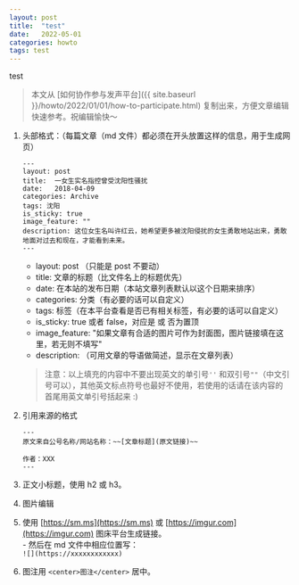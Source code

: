 ```yaml
---
layout: post
title:  "test"
date:   2022-05-01
categories: howto
tags: test
---
```


test

> 本文从 [如何协作参与发声平台]({{ site.baseurl }}/howto/2022/01/01/how-to-participate.html) 复制出来，方便文章编辑快速参考。祝编辑愉快～


1. 头部格式：（每篇文章（md 文件）都必须在开头放置这样的信息，用于生成网页）  

    ```
    ---
    layout: post
    title:  一女生实名指控曾受沈阳性骚扰
    date:   2018-04-09
    categories: Archive
    tags: 沈阳
    is_sticky: true
    image_feature: ""
    description: 这位女生名叫许红云，她希望更多被沈阳侵扰的女生勇敢地站出来，勇敢地面对过去和现在，才能看到未来。
    ---
    ```
    - layout: post （只能是 post 不要动）  
    - title: 文章的标题（比文件名上的标题优先）  
    - date: 在本站的发布日期（本站文章列表默认以这个日期来排序）  
    - categories: 分类（有必要的话可以自定义）  
    - tags: 标签（在本平台查看是否已有相关标签，有必要的话可以自定义）  
    - is_sticky: true 或者 false，对应是 或 否为置顶  
    - image_feature: "如果文章有合适的图片可作为封面图，图片链接填在这里，若无则不填写"  
    - description: （可用文章的导语做简述，显示在文章列表）  

    > 注意：以上填充的内容中不要出现英文的单引号`''` 和双引号`""`（中文引号可以），其他英文标点符号也最好不使用，若使用的话请在该内容的首尾用英文单引号括起来 :)  
    
2. 引用来源的格式

    ```
    ---
    原文来自公号名称/网站名称：~~[文章标题](原文链接)~~
    
    作者：XXX
    ---
    ```

3. 正文小标题，使用 h2 或 h3。

4. 图片编辑
  1. 使用 [https://sm.ms](https://sm.ms) 或 [https://imgur.com](https://imgur.com) 图床平台生成链接。  
    - 然后在 md 文件中相应位置写：  
    ```
    ![](https://xxxxxxxxxxxx)
    ```
  2. 图注用 `<center>图注</center>` 居中。

